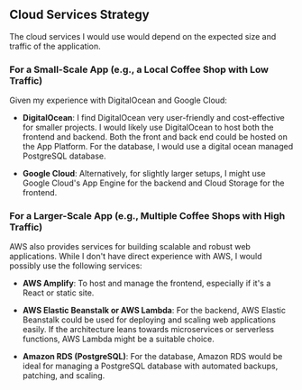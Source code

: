 ## Cloud Services Strategy

The cloud services I would use would depend on the expected size and traffic of the application.

### For a Small-Scale App (e.g., a Local Coffee Shop with Low Traffic)
Given my experience with DigitalOcean and Google Cloud:

- **DigitalOcean**: I find DigitalOcean very user-friendly and cost-effective for smaller projects. I would likely use DigitalOcean to host both the frontend and backend. Both the front and back end could be hosted on the App Platform. For the database, I would use a digital ocean managed PostgreSQL database.

- **Google Cloud**: Alternatively, for slightly larger setups, I might use Google Cloud's App Engine for the backend and Cloud Storage for the frontend.

### For a Larger-Scale App (e.g., Multiple Coffee Shops with High Traffic)
AWS also provides services for building scalable and robust web applications. While I don't have direct experience with AWS, I would possibly use the following services:

- **AWS Amplify**: To host and manage the frontend, especially if it's a React or static site.
  
- **AWS Elastic Beanstalk or AWS Lambda**: For the backend, AWS Elastic Beanstalk could be used for deploying and scaling web applications easily. If the architecture leans towards microservices or serverless functions, AWS Lambda might be a suitable choice.

- **Amazon RDS (PostgreSQL)**: For the database, Amazon RDS would be ideal for managing a PostgreSQL database with automated backups, patching, and scaling.
